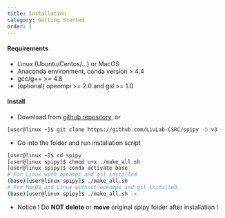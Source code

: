 ```yaml
---
title: Installation
category: Getting Started
order: 1
---
```


#### Requirements

- Linux (Ubuntu/Centos/...) or MacOS
- Anaconda environment, conda version > 4.4
- gcc/g++ >= 4.8
- (optional) openmpi >= 2.0 and gsl >= 1.0

#### Install

- Download from [github repository](https://github.com/LiuLab-CSRC/spipy), or
```bash
[user@linux ~]$ git clone https://github.com/LiuLab-CSRC/spipy -b v3
```
- Go into the folder and run installation script
```bash
[user@linux ~]$ cd spipy
[user@linux spipy]$ chmod u+x ./make_all.sh
[user@linux spipy]$ conda activate base
# For Linux with openmpi and gsl installed
(base)[user@linux spipy]$ ./make_all.sh
# For MacOS and Linux without openmpi and gsl installed
(base)[user@linux spipy]$ ./make_all.sh -x
```
- Notice ! Do **NOT** **delete** or **move** original spipy folder after installation !